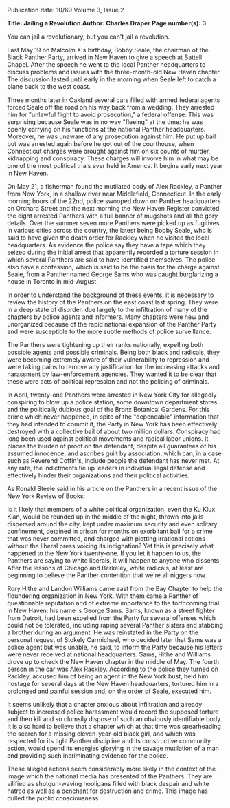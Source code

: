 Publication date: 10/69
Volume 3, Issue 2

**Title: Jailing a Revolution**
**Author: Charles Draper**
**Page number(s): 3**

You can jail a revolutionary,
but you can't jail a revolution.


Last May 19 on Malcolm X's birthday,
Bobby Seale, the chairman of the Black
Panther Party, arrived in New Haven to
give a speech at Battell Chapel. After the
speech he went to the local Panther headquarters to discuss problems and issues
with the three-month-old New Haven
chapter. The discussion lasted until early
in the morning when Seale left to catch
a plane back to the west coast.


Three months later in Oakland several
cars filled with armed federal agents
forced Seale off the road on his way back
from a wedding. They arrested him for
"unlawful flight to avoid prosecution," a
federal offense. This was surprising because Seale was in no way "fleeing" at the
time: he was openly carrying on his functions at the national Panther headquarters. Moreover, he was unaware of any
prosecution against him. He put up bail
but was arrested again before he got out
of the courthouse, when Connecticut
charges were brought against him on six
counts of murder, kidnapping and conspiracy. These charges will involve him in
what may be one of the most political
trials ever held in America. It begins early
next year in New Haven.


On May 21, a fisherman found the mutilated body of Alex Rackley, a Panther
from New York, in a shallow river near
Middlefield, Connecticut. In the early
morning hours of the 22nd, police
swooped down on Panther headquarters
on Orchard Street and the next morning
the New Haven Register convicted the
eight arrested Panthers with a full banner
of mugshots and all the gory details. Over
the summer seven more Panthers were
picked up as fugitives in various cities
across the country, the latest being Bobby
Seale, who is said to have given the death
order for Rackley when he visited the local headquarters. As evidence the police
say they have a tape which they seized
during the initial arrest that apparently
recorded a torture session in which several
Panthers are said to have identified themselves. The police also have a confession,
which is said to be the basis for the charge
against Seale, from a Panther named
George Sams who was caught burglarizing
a house in Toronto in mid-August.


In order to understand the background
of these events, it is necessary to review
the history of the Panthers on the east
coast last spring. They were in a deep
state of disorder, due largely to the infiltration of many of the chapters by police
agents and informers. Many chapters
were new and unorganized because of the
rapid national expansion of the Panther
Party and were susceptible to the more
subtle methods of police surveillance.


The Panthers were tightening up their
ranks nationally, expelling both possible
agents and possible criminals. Being both
black and radicals, they were becoming
extremely aware of their vulnerability to
repression and were taking pains to remove any justification for the increasing
attacks and harassment by law-enforcement agencies. They wanted it to be clear
that these were acts of political repression
and not the policing of criminals.


In April, twenty-one Panthers were arrested in New York City for allegedly conspiring to blow up a police station, some
downtown department stores and the politically dubious goal of the Bronx Botanical Gardens. For this crime which
never happened, in spite of the "dependable" information that they had intended
to commit it, the Party in New York has
been effectively destroyed with a collective
bail of about two million dollars. Conspiracy had long been used against political
movements and radical labor
unions. It places the burden of proof on
the defendant, despite all guarantees of
his assumed innocence, and ascribes guilt
by association, which can, in a case such
as Reverend Coffin's, include people the
defendant has never met. At any rate, the
indictments tie up leaders in individual
legal defense and effectively hinder their
organizations and their political activities.


As Ronald Steele said in his article on
the Panthers in a recent issue of the New
York Review of Books:


Is it likely that members of a white political
organization, even the Ku Klux Klan, would
be rounded up in the middle of the night,
thrown into jails dispersed around the city,
kept under maximum security and even solitary confinement, detained in prison for
months on exorbitant bail for a crime that
was never committed, and charged with
plotting irrational actions without the liberal
press voicing its indignation? Yet this is
precisely what happened to the New York
twenty-one. If you let it happen to us, the
Panthers are saying to white liberals, it will
happen to anyone who dissents. After the
lessons of Chicago and Berkeley, white radicals, at least are beginning to believe the
Panther contention that we're all niggers
now.


Rory Hithe and Landon Williams came
east from the Bay Chapter to help the
floundering organization in New York.
With them came a Panther of questionable
reputation and of extreme importance to
the forthcoming trial in New Haven: his
name is George Sams. Sams, known as a
street fighter from Detroit, had been expelled from the Party for several offenses
which could not be tolerated, including
raping several Panther sisters and stabbing
a brother during an argument. He was
reinstated in the Party on the personal
request of Stokely Carmichael, who decided later that Sams was a police agent
but was unable, he said, to inform the
Party because his letters were never received at national headquarters. Sams,
Hithe and Williams drove up to check
the New Haven chapter in the middle of
May. The fourth person in the car was
Alex Rackley. According to the police
they turned on Rackley, accused him of
being an agent in the New York bust, held
him hostage for several days at the New
Haven headquarters, tortured him in a
prolonged and painful session and, on the
order of Seale, executed him.


It seems unlikely that a chapter anxious
about infiltration and already subject to
increased police harassment would record
the supposed torture and then kill and so
clumsily dispose of such an obviously
identifiable body. It is also hard to believe
that a chapter which at that time was
spearheading the search for a missing
eleven-year-old black girl, and which was
respected for its tight Panther discipline
and its constructive community action,
would spend its energies glorying in the
savage mutilation of a man and providing
such incriminating evidence for the police.


These alleged actions seem considerably
more likely in the context of the image
which the national media has presented
of the Panthers. They are vilified as shotgun-waving hooligans filled with black
despair and white hatred as well as a
penchant for destruction and crime. This
image has dulled the public consciousness
